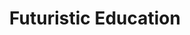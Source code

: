 ---
title: Futuristic Education
desc: 'Founder of Futuristic Education, building automation technology for schools'
role: Founder/Programmer
begin_year: 2018
end_year: null
time_desc: March 2018 - present
_links:
  projects:
    - href: /projects/epicloud/
  db:
    - href: /db/bigquery/
  languages:
    - href: /languages/ts/
  os:
    - href: /os/linux/
  tools:
    - href: /tools/classroom/
    - href: /tools/ddb/
    - href: /tools/docker/
    - href: /tools/drive/
    - href: /tools/ec2/
    - href: /tools/ecr/
    - href: /tools/ecs/
    - href: /tools/fargate/
    - href: /tools/firebase/
    - href: /tools/iam/
    - href: /tools/lerna/
    - href: /tools/node/
    - href: /tools/puppeteer/
    - href: /tools/s3/
    - href: /tools/sqs/
    - href: /tools/tracker/
    - href: /tools/vpc/
  self:
    href: /jobs/fe/
_embedded:
  projects:
    - title: EpiCloud
      desc: null
      role: Technical Lead
      begin_year: 2015
      end_year: 2021
      _links:
        jobs:
          - href: /jobs/fe/
        languages:
          - href: /languages/ts/
        db:
          - href: /db/bigquery/
        os:
          - href: /os/linux/
        tools:
          - href: /tools/classroom/
          - href: /tools/ddb/
          - href: /tools/docker/
          - href: /tools/drive/
          - href: /tools/ec2/
          - href: /tools/ecr/
          - href: /tools/ecs/
          - href: /tools/fargate/
          - href: /tools/firebase/
          - href: /tools/iam/
          - href: /tools/lerna/
          - href: /tools/node/
          - href: /tools/puppeteer/
          - href: /tools/s3/
          - href: /tools/sqs/
          - href: /tools/tracker/
          - href: /tools/vpc/
        self:
          href: /projects/epicloud/
  db:
    - title: BigQuery
      desc: null
      _links:
        projects:
          - href: /projects/epicloud/
        jobs:
          href: /jobs/fe/
        self:
          href: /db/bigquery/
  languages:
    - title: Typescript
      desc: TypeScript is JavaScript with syntax for types.
      _links:
        projects:
          - href: /projects/epicloud/
        jobs:
          href: /jobs/fe/
        self:
          href: /languages/ts/
  os:
    - title: Linux
      desc: Linux is a Unix-like open source operating system.
      _links:
        projects:
          - href: /projects/centroid/
          - href: /projects/denver-schedules-api/
          - href: /projects/epicloud/
          - href: /projects/scramble-score/
          - href: /projects/simpler/
          - href: /projects/this-site/
        jobs:
          - href: /jobs/fe/
          - href: /jobs/freelance/
          - href: /jobs/rdi/
        self:
          href: /os/linux/
  tools:
    - title: Google Classroom
      desc: >-
        Google Classroom is a free blended learning platform developed by Google
        for educational institutions that aims to simplify creating,
        distributing, and grading assignments.
      _links:
        projects:
          - href: /projects/epicloud/
        jobs:
          href: /jobs/fe/
        self:
          href: /tools/classroom/
    - title: DynamoDB
      desc: >-
        Amazon DynamoDB is a fully managed, serverless, key-value NoSQL
        database.
      _links:
        projects:
          - href: /projects/epicloud/
        jobs:
          href: /jobs/fe/
        self:
          href: /tools/ddb/
    - title: Docker
      desc: >-
        Docker is a set of platform as a service (PaaS) products that use
        OS-level virtualization to deliver software in packages called
        containers.
      _links:
        projects:
          - href: /projects/epicloud/
        jobs:
          href: /jobs/fe/
        self:
          href: /tools/docker/
    - title: Google Drive
      desc: >-
        Google Drive is a file storage and synchronization service developed by
        Google.
      _links:
        projects:
          - href: /projects/epicloud/
        jobs:
          href: /jobs/fe/
        self:
          href: /tools/drive/
    - title: Amazon Elastic Compute Cloud (EC2)
      desc: >-
        EC2 is a cloud-computing platform that allows users to rent virtual
        computers on which to run their own computer applications.
      _links:
        projects:
          - href: /projects/epicloud/
        jobs:
          href: /jobs/fe/
        self:
          href: /tools/ec2/
    - title: Amazon Elastic Container Registry (ECR)
      desc: >-
        ECR is a fully managed Docker container registry that makes it easy to
        store, share, and deploy container images.
      _links:
        projects:
          - href: /projects/epicloud/
        jobs:
          href: /jobs/fe/
        self:
          href: /tools/ecr/
    - title: Amazon Elastic Container Service (ECS)
      desc: >-
        ECS is a highly scalable, fast container management service that makes
        it easy to run, stop, and manage containers on a cluster.
      _links:
        projects:
          - href: /projects/epicloud/
        jobs:
          href: /jobs/fe/
        self:
          href: /tools/ecs/
    - title: Fargate
      desc: >-
        AWS Fargate is a serverless, pay-as-you-go compute engine that lets you
        focus on building applications without managing servers.
      _links:
        projects:
          - href: /projects/epicloud/
        jobs:
          href: /jobs/fe/
        self:
          href: /tools/fargate/
    - title: Google Firebase
      desc: >-
        Firebase is a platform developed by Google for creating mobile and web
        applications.
      _links:
        projects:
          - href: /projects/epicloud/
        jobs:
          href: /jobs/fe/
        self:
          href: /tools/firebase/
    - title: AWS Identity and Access Management (IAM)
      desc: IAM provides fine-grained access control across all of AWS.
      _links:
        projects:
          - href: /projects/epicloud/
        jobs:
          href: /jobs/fe/
        self:
          href: /tools/iam/
    - title: Lerna
      desc: A tool for managing JavaScript projects with multiple packages.
      _links:
        projects:
          - href: /projects/epicloud/
        jobs:
          href: /jobs/fe/
        self:
          href: /tools/lerna/
    - title: Node
      desc: >-
        Node.js is an open-source, cross-platform, back-end JavaScript runtime
        environment that runs on the V8 engine and executes JavaScript code
        outside a web browser.
      _links:
        projects:
          - href: /projects/epicloud/
        jobs:
          href: /jobs/fe/
        self:
          href: /tools/node/
    - title: Puppeteer
      desc: >-
        Puppeteer is a Node library which provides a high-level API to control
        Chrome or Chromium over the DevTools Protocol.
      _links:
        projects:
          - href: /projects/epicloud/
        jobs:
          href: /jobs/fe/
        self:
          href: /tools/puppeteer/
    - title: Amazon Simple Storage Service (S3)
      desc: >-
        S3 is a service offered by Amazon Web Services that provides object
        storage through a web service interface.
      _links:
        projects:
          - href: /projects/epicloud/
        jobs:
          href: /jobs/fe/
        self:
          href: /tools/s3/
    - title: Amazon Simple Queue Service (SQS)
      desc: >-
        SQS is a fully managed message queuing service that enables you to
        decouple and scale microservices, distributed systems, and serverless
        applications.
      _links:
        projects:
          - href: /projects/epicloud/
        jobs:
          href: /jobs/fe/
        self:
          href: /tools/sqs/
    - title: Pivotal Tracker
      desc: Pivotal Tracker is the agile project management tool.
      _links:
        projects:
          - href: /projects/epicloud/
        jobs:
          href: /jobs/fe/
        self:
          href: /tools/tracker/
    - title: Amazon Virtual Private Cloud (VPC)
      desc: >-
        VPC is a commercial cloud computing service that provides users a
        virtual private cloud, by "provision[ing] a logically isolated section
        of Amazon Web Services Cloud".
      _links:
        projects:
          - href: /projects/epicloud/
        jobs:
          href: /jobs/fe/
        self:
          href: /tools/vpc/
---